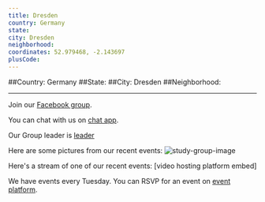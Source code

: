 ```yaml
---
title: Dresden
country: Germany
state: 
city: Dresden
neighborhood: 
coordinates: 52.979468, -2.143697
plusCode:
---
```


##Country: Germany
##State: 
##City: Dresden
##Neighborhood: 
*****
Join our [Facebook group](https://www.facebook.com/groups/766727883464168).

You can chat with us on [chat app]().

Our Group leader is [leader]()

Here are some pictures from our recent events:
![study-group-image]()

Here's a stream of one of our recent events:
[video hosting platform embed]

We have events every Tuesday. You can RSVP for an event on [event platform]().
